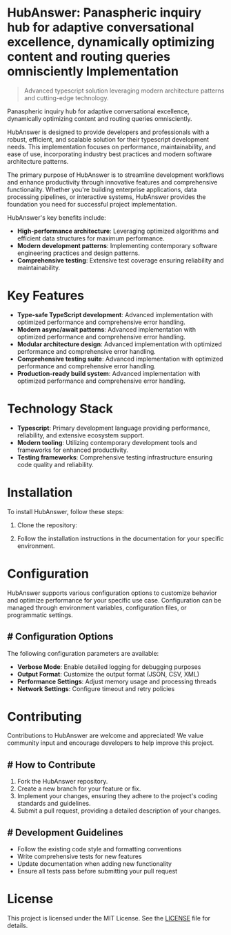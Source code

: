 <!-- fallback_HubAnswer_20250805060632_37880 -->

# HubAnswer: Panaspheric inquiry hub for adaptive conversational excellence, dynamically optimizing content and routing queries omnisciently Implementation
> Advanced typescript solution leveraging modern architecture patterns and cutting-edge technology.

Panaspheric inquiry hub for adaptive conversational excellence, dynamically optimizing content and routing queries omnisciently.

HubAnswer is designed to provide developers and professionals with a robust, efficient, and scalable solution for their typescript development needs. This implementation focuses on performance, maintainability, and ease of use, incorporating industry best practices and modern software architecture patterns.

The primary purpose of HubAnswer is to streamline development workflows and enhance productivity through innovative features and comprehensive functionality. Whether you're building enterprise applications, data processing pipelines, or interactive systems, HubAnswer provides the foundation you need for successful project implementation.

HubAnswer's key benefits include:

* **High-performance architecture**: Leveraging optimized algorithms and efficient data structures for maximum performance.
* **Modern development patterns**: Implementing contemporary software engineering practices and design patterns.
* **Comprehensive testing**: Extensive test coverage ensuring reliability and maintainability.

# Key Features

* **Type-safe TypeScript development**: Advanced implementation with optimized performance and comprehensive error handling.
* **Modern async/await patterns**: Advanced implementation with optimized performance and comprehensive error handling.
* **Modular architecture design**: Advanced implementation with optimized performance and comprehensive error handling.
* **Comprehensive testing suite**: Advanced implementation with optimized performance and comprehensive error handling.
* **Production-ready build system**: Advanced implementation with optimized performance and comprehensive error handling.

# Technology Stack

* **Typescript**: Primary development language providing performance, reliability, and extensive ecosystem support.
* **Modern tooling**: Utilizing contemporary development tools and frameworks for enhanced productivity.
* **Testing frameworks**: Comprehensive testing infrastructure ensuring code quality and reliability.

# Installation

To install HubAnswer, follow these steps:

1. Clone the repository:


2. Follow the installation instructions in the documentation for your specific environment.

# Configuration

HubAnswer supports various configuration options to customize behavior and optimize performance for your specific use case. Configuration can be managed through environment variables, configuration files, or programmatic settings.

## # Configuration Options

The following configuration parameters are available:

* **Verbose Mode**: Enable detailed logging for debugging purposes
* **Output Format**: Customize the output format (JSON, CSV, XML)
* **Performance Settings**: Adjust memory usage and processing threads
* **Network Settings**: Configure timeout and retry policies

# Contributing

Contributions to HubAnswer are welcome and appreciated! We value community input and encourage developers to help improve this project.

## # How to Contribute

1. Fork the HubAnswer repository.
2. Create a new branch for your feature or fix.
3. Implement your changes, ensuring they adhere to the project's coding standards and guidelines.
4. Submit a pull request, providing a detailed description of your changes.

## # Development Guidelines

* Follow the existing code style and formatting conventions
* Write comprehensive tests for new features
* Update documentation when adding new functionality
* Ensure all tests pass before submitting your pull request

# License

This project is licensed under the MIT License. See the [LICENSE](https://github.com/coralnws/HubAnswer/blob/main/LICENSE) file for details.

